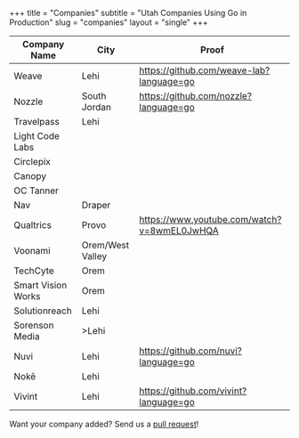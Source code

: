 +++
title = "Companies"
subtitle = "Utah Companies Using Go in Production"
slug = "companies"
layout = "single"
+++

<table class="table">
  <thead>
    <tr>
      <th>Company Name</th>
      <th>City</th>
      <th>Proof</th>
    </tr>
  </thead>
  <tbody>
    <tr>
      <td>Weave</td>
      <td>Lehi</td>
      <td><a href="https://github.com/weave-lab?language=go">https://github.com/weave-lab?language=go</a></td>
    </tr>
    <tr>
      <td>Nozzle</td>
      <td>South Jordan</td>
      <td><a href="https://github.com/nozzle?language=go">https://github.com/nozzle?language=go</a></td>
    </tr>
    <tr>
      <td>Travelpass</td>
      <td>Lehi</td>
      <td></td>
    </tr>
    <tr>
      <td>Light Code Labs</td>
      <td></td>
      <td></td>
    </tr>
    <tr>
      <td>Circlepix</td>
      <td></td>
      <td></td>
    </tr>
    <tr>
      <td>Canopy</td>
      <td></td>
      <td></td>
    </tr>
    <tr>
      <td>OC Tanner</td>
      <td></td>
      <td></td>
    </tr>
    <tr>
      <td>Nav</td>
      <td>Draper</td>
      <td></td>
    </tr>
    <tr>
      <td>Qualtrics</td>
      <td>Provo</td>
      <td><a href="https://www.youtube.com/watch?v=8wmEL0JwHQA" rel="nofollow">https://www.youtube.com/watch?v=8wmEL0JwHQA</a></td>
    </tr>
    <tr>
      <td>Voonami</td>
      <td>Orem/West Valley</td>
      <td></td>
    </tr>
    <tr>
      <td>TechCyte</td>
      <td>Orem</td>
      <td></td>
    </tr>
    <tr>
      <td>Smart Vision Works</td>
      <td>Orem</td>
      <td></td>
    </tr>
    <tr>
      <td>Solutionreach</td>
      <td>Lehi</td>
      <td></td>
    </tr>
    <tr>
      <td>Sorenson Media</td>
      <td>>Lehi</td>
      <td></td>
    </tr>
    <tr>
      <td>Nuvi</td>
      <td>Lehi</td>
      <td><a href="https://github.com/nuvi?language=go">https://github.com/nuvi?language=go</a></td>
    </tr>
    <tr>
      <td>Nokē</td>
      <td>Lehi</td>
      <td></td>
    </tr>
    <tr>
      <td>Vivint</td>
      <td>Lehi</td>
      <td><a href="https://github.com/vivint?language=go">https://github.com/vivint?language=go</a></td>
    </tr>
  </tbody>
</table>

<div class="alert alert-light text-center" role="alert">
  <p class="mb-0">Want your company added? Send us a <a href="https://github.com/utgo/utahgolang.site/pulls">pull request</a>!</p>
</div>
